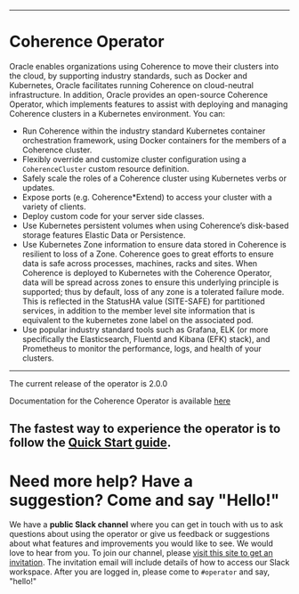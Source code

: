 <!--
Copyright 2019, Oracle Corporation and/or its affiliates.
All rights reserved.  Licensed under the Universal
Permissive License v 1.0 as shown at
http://oss.oracle.com/licenses/upl.

-->

-----

# Coherence Operator

Oracle enables organizations using Coherence to move their clusters into the cloud, by supporting industry standards, such as Docker and Kubernetes, Oracle facilitates running Coherence on cloud-neutral infrastructure. In addition, Oracle provides an open-source Coherence Operator, which implements features to assist with deploying and managing Coherence clusters in a Kubernetes environment. You can:

* Run Coherence within the industry standard Kubernetes container orchestration framework, using Docker containers for the members of a Coherence cluster.
* Flexibly override and customize cluster configuration using a `CoherenceCluster` custom resource definition.
* Safely scale the roles of a Coherence cluster using Kubernetes verbs or updates.
* Expose ports (e.g. Coherence*Extend) to access your cluster with a variety of clients.
* Deploy custom code for your server side classes.
* Use Kubernetes persistent volumes when using Coherence’s disk-based storage features Elastic Data or Persistence.
* Use Kubernetes Zone information to ensure data stored in Coherence is resilient to loss of a Zone. Coherence goes to great efforts to ensure data is safe across processes, machines, racks and sites. When Coherence is deployed to Kubernetes with the Coherence Operator, data will be spread across zones to ensure this underlying principle is supported; thus by default, loss of any zone is a tolerated failure mode. This is reflected in the StatusHA value (SITE-SAFE) for partitioned services, in addition to the member level site information that is equivalent to the kubernetes zone label on the associated pod.
* Use popular industry standard tools such as Grafana, ELK (or more specifically the Elasticsearch, Fluentd and Kibana (EFK) stack), and Prometheus to monitor the performance, logs, and health of your clusters.

-------
The current release of the operator is 2.0.0

Documentation for the Coherence Operator is available [here](https://oracle.github.io/coherence-operator/docs/2.0.0)

The fastest way to experience the operator is to follow the 
[Quick Start guide](https://oracle.github.io/coherence-operator/docs/2.0.0/#/about/03_quickstart).
-------

# Need more help? Have a suggestion? Come and say "Hello!"

We have a **public Slack channel** where you can get in touch with us to ask questions about using the operator or give us feedback or suggestions about what features and improvements you would like to see. We would love to hear from you. To join our channel, please [visit this site to get an invitation](https://join.slack.com/t/oraclecoherence/shared_invite/enQtNjA3MTU3MTk0MTE3LWZhMTdhM2E0ZDY2Y2FmZDhiOThlYzJjYTc5NzdkYWVlMzUzODZiNTI4ZWU3ZTlmNDQ4MmE1OTRhOWI1MmIxZjQ).  The
invitation email will include details of how to access our Slack
workspace.  After you are logged in, please come to `#operator` and say, "hello!"

